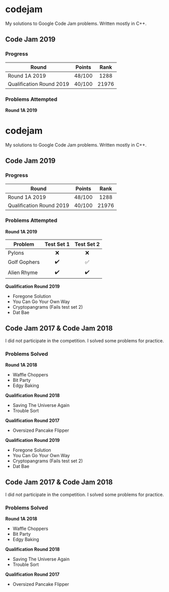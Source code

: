 # codejam

My solutions to Google Code Jam problems. Written mostly in C++.

## Code Jam 2019

### Progress
| Round                    | Points | Rank  |
|--------------------------|:------:|:-----:|
| Round 1A 2019            | 48/100 | 1288  |
| Qualification Round 2019 | 40/100 | 21976 |

### Problems Attempted

**Round 1A 2019**
# codejam

My solutions to Google Code Jam problems. Written mostly in C++.

## Code Jam 2019

### Progress
| Round                    | Points | Rank  |
|--------------------------|:------:|:-----:|
| Round 1A 2019            | 48/100 | 1288  |
| Qualification Round 2019 | 40/100 | 21976 |

### Problems Attempted

**Round 1A 2019**

| Problem                  | Test Set 1       | Test Set 2       |
|--------------------------|:----------------:|:----------------:|
| Pylons                   |:x:               |:x:               |
| Golf Gophers             |:heavy_check_mark:|:white_check_mark:|
| Alien Rhyme              |:heavy_check_mark:|:heavy_check_mark:|


**Qualification Round 2019**
  * Foregone Solution
  * You Can Go Your Own Way
  * Cryptopangrams (Fails test set 2)
  * Dat Bae

## Code Jam 2017 & Code Jam 2018
I did not participate in the competition. I solved some problems for practice.

### Problems Solved

**Round 1A 2018**
  * Waffle Choppers
  * Bit Party
  * Edgy Baking

**Qualification Round 2018**
  * Saving The Universe Again
  * Trouble Sort

**Qualification Round 2017**
  * Oversized Pancake Flipper


**Qualification Round 2019**
  * Foregone Solution
  * You Can Go Your Own Way
  * Cryptopangrams (Fails test set 2)
  * Dat Bae

## Code Jam 2017 & Code Jam 2018
I did not participate in the competition. I solved some problems for practice.

### Problems Solved

**Round 1A 2018**
  * Waffle Choppers
  * Bit Party
  * Edgy Baking

**Qualification Round 2018**
  * Saving The Universe Again
  * Trouble Sort

**Qualification Round 2017**
  * Oversized Pancake Flipper
